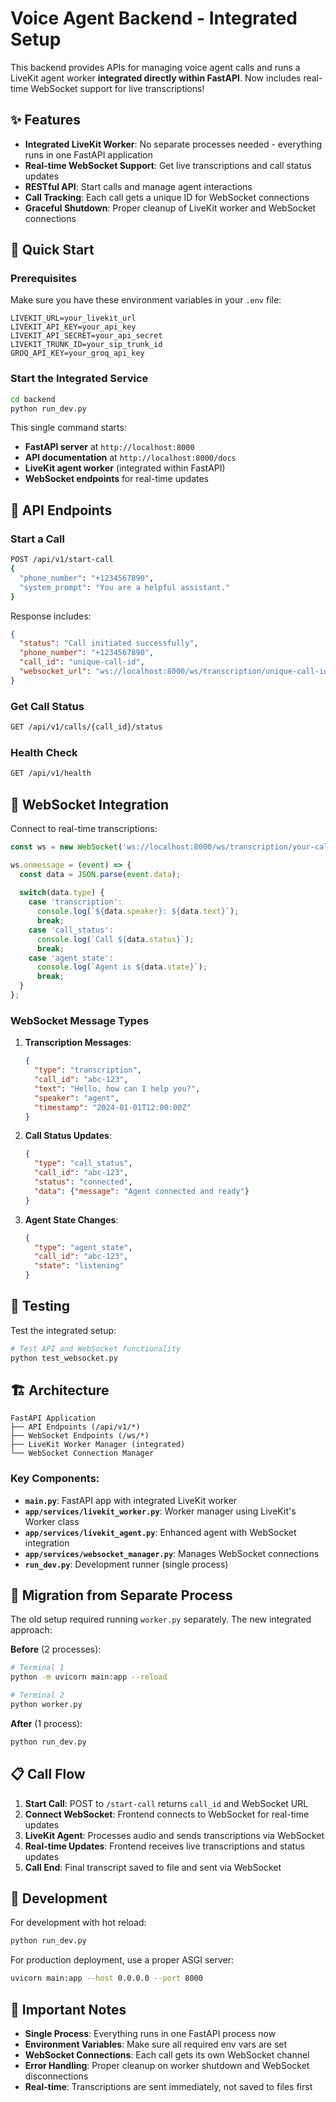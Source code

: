 # Voice Agent Backend - Integrated Setup

This backend provides APIs for managing voice agent calls and runs a LiveKit agent worker **integrated directly within FastAPI**. Now includes real-time WebSocket support for live transcriptions!

## ✨ Features

- **Integrated LiveKit Worker**: No separate processes needed - everything runs in one FastAPI application
- **Real-time WebSocket Support**: Get live transcriptions and call status updates
- **RESTful API**: Start calls and manage agent interactions
- **Call Tracking**: Each call gets a unique ID for WebSocket connections
- **Graceful Shutdown**: Proper cleanup of LiveKit worker and WebSocket connections

## 🚀 Quick Start

### Prerequisites

Make sure you have these environment variables in your `.env` file:

```env
LIVEKIT_URL=your_livekit_url
LIVEKIT_API_KEY=your_api_key
LIVEKIT_API_SECRET=your_api_secret
LIVEKIT_TRUNK_ID=your_sip_trunk_id
GROQ_API_KEY=your_groq_api_key
```

### Start the Integrated Service

```bash
cd backend
python run_dev.py
```

This single command starts:
- **FastAPI server** at `http://localhost:8000`
- **API documentation** at `http://localhost:8000/docs` 
- **LiveKit agent worker** (integrated within FastAPI)
- **WebSocket endpoints** for real-time updates

## 📡 API Endpoints

### Start a Call
```bash
POST /api/v1/start-call
{
  "phone_number": "+1234567890",
  "system_prompt": "You are a helpful assistant."
}
```

Response includes:
```json
{
  "status": "Call initiated successfully",
  "phone_number": "+1234567890", 
  "call_id": "unique-call-id",
  "websocket_url": "ws://localhost:8000/ws/transcription/unique-call-id"
}
```

### Get Call Status
```bash
GET /api/v1/calls/{call_id}/status
```

### Health Check
```bash
GET /api/v1/health
```

## 🔌 WebSocket Integration

Connect to real-time transcriptions:

```javascript
const ws = new WebSocket('ws://localhost:8000/ws/transcription/your-call-id');

ws.onmessage = (event) => {
  const data = JSON.parse(event.data);
  
  switch(data.type) {
    case 'transcription':
      console.log(`${data.speaker}: ${data.text}`);
      break;
    case 'call_status':
      console.log(`Call ${data.status}`);
      break;
    case 'agent_state':
      console.log(`Agent is ${data.state}`);
      break;
  }
};
```

### WebSocket Message Types

1. **Transcription Messages**:
   ```json
   {
     "type": "transcription",
     "call_id": "abc-123",
     "text": "Hello, how can I help you?",
     "speaker": "agent",
     "timestamp": "2024-01-01T12:00:00Z"
   }
   ```

2. **Call Status Updates**:
   ```json
   {
     "type": "call_status", 
     "call_id": "abc-123",
     "status": "connected",
     "data": {"message": "Agent connected and ready"}
   }
   ```

3. **Agent State Changes**:
   ```json
   {
     "type": "agent_state",
     "call_id": "abc-123", 
     "state": "listening"
   }
   ```

## 🧪 Testing

Test the integrated setup:

```bash
# Test API and WebSocket functionality
python test_websocket.py
```

## 🏗️ Architecture

```
FastAPI Application
├── API Endpoints (/api/v1/*)
├── WebSocket Endpoints (/ws/*)
├── LiveKit Worker Manager (integrated)
└── WebSocket Connection Manager
```

### Key Components:

- **`main.py`**: FastAPI app with integrated LiveKit worker
- **`app/services/livekit_worker.py`**: Worker manager using LiveKit's Worker class
- **`app/services/livekit_agent.py`**: Enhanced agent with WebSocket integration  
- **`app/services/websocket_manager.py`**: Manages WebSocket connections
- **`run_dev.py`**: Development runner (single process)

## 🔄 Migration from Separate Process

The old setup required running `worker.py` separately. The new integrated approach:

**Before** (2 processes):
```bash
# Terminal 1
python -m uvicorn main:app --reload

# Terminal 2  
python worker.py
```

**After** (1 process):
```bash
python run_dev.py
```

## 📋 Call Flow

1. **Start Call**: POST to `/start-call` returns `call_id` and WebSocket URL
2. **Connect WebSocket**: Frontend connects to WebSocket for real-time updates
3. **LiveKit Agent**: Processes audio and sends transcriptions via WebSocket
4. **Real-time Updates**: Frontend receives live transcriptions and status updates
5. **Call End**: Final transcript saved to file and sent via WebSocket

## 🔧 Development

For development with hot reload:
```bash
python run_dev.py
```

For production deployment, use a proper ASGI server:
```bash
uvicorn main:app --host 0.0.0.0 --port 8000
```

## 🚨 Important Notes

- **Single Process**: Everything runs in one FastAPI process now
- **Environment Variables**: Make sure all required env vars are set
- **WebSocket Connections**: Each call gets its own WebSocket channel
- **Error Handling**: Proper cleanup on worker shutdown and WebSocket disconnections
- **Real-time**: Transcriptions are sent immediately, not saved to files first 